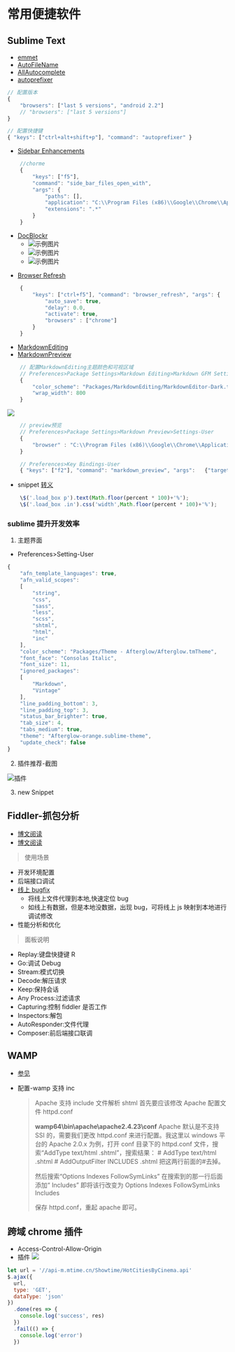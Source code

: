 # 常用便捷软件

## Sublime Text

- [emmet](https://github.com/emmetio/emmet)
- [AutoFileName](https://github.com/BoundInCode/AutoFileName)
- [AllAutocomplete](https://github.com/BoundInCode/AutoFileName)
- [autoprefixer](https://github.com/sindresorhus/sublime-autoprefixer)

```js
// 配置版本
{
    "browsers": ["last 5 versions", "android 2.2"]
    // "browsers": ["last 5 versions"]
}

// 配置快捷键
{ "keys": ["ctrl+alt+shift+p"], "command": "autoprefixer" }
```

- [Sidebar Enhancements]()

```js
    //chorme
    {
        "keys": ["f5"],
        "command": "side_bar_files_open_with",
        "args": {
            "paths": [],
            "application": "C:\\Program Files (x86)\\Google\\Chrome\\Application\\chrome.exe",
            "extensions": ".*"
        }
    }
```

- [DocBlockr](https://github.com/spadgos/sublime-jsdocs)
  - ![示例图片](https://camo.githubusercontent.com/4fda835261d5bafc0757557e91ba03b4fcf4ad72/687474703a2f2f73706164676f732e6769746875622e696f2f7375626c696d652d6a73646f63732f696d616765732f62617369632e676966)
  - ![示例图片](https://camo.githubusercontent.com/415148aecc6dac2e5ebb12b7f7584f4a8744eca4/687474703a2f2f73706164676f732e6769746875622e696f2f7375626c696d652d6a73646f63732f696d616765732f66756e6374696f6e2d74656d706c6174652e676966)
  - ![示例图片](https://camo.githubusercontent.com/d7739bc68472fecea438e0c6d4083f1ee3334de0/687474703a2f2f73706164676f732e6769746875622e696f2f7375626c696d652d6a73646f63732f696d616765732f6175746f2d696e64656e742d322e676966)

* [Browser Refresh](https://github.com/gcollazo/BrowserRefresh-Sublime)

```js
    {
        "keys": ["ctrl+f5"], "command": "browser_refresh", "args": {
            "auto_save": true,
            "delay": 0.0,
            "activate": true,
            "browsers" : ["chrome"]
        }
    }
```

- [MarkdownEditing](https://github.com/SublimeText-Markdown/MarkdownEditing)
- [MarkdownPreview](https://github.com/revolunet/sublimetext-markdown-preview)

```js
    // 配置MarkdownEditing主题颜色和可视区域
    // Preferences>Package Settings>Markdown Editing>Markdown GFM Settings-User
    {
        "color_scheme": "Packages/MarkdownEditing/MarkdownEditor-Dark.tmTheme",
        "wrap_width": 800
    }
```

![](http://wx4.sinaimg.cn/mw690/005AQo1Ygy1fdoom203q8j30l50j2my0.jpg)

```js
    // preview预览
    // Preferences>Package Settings>Markdown Preview>Settings-User
    {
        "browser" : "C:\\Program Files (x86)\\Google\\Chrome\\Application\\chrome.exe"
    }
```

```js
    // Preferences>Key Bindings-User
    { "keys": ["f2"], "command": "markdown_preview", "args":   {"target": "browser", "parser":"markdown"} }
```

- snippet [转义](https://segmentfault.com/q/1010000008692636)

```js
    \$('.load_box p').text(Math.floor(percent * 100)+'%');
    \$('.load_box .in').css('width',Math.floor(percent * 100)+'%');
```

### sublime 提升开发效率

1. 主题界面

- Preferences>Setting-User

```js
{
    "afn_template_languages": true,
    "afn_valid_scopes":
    [
        "string",
        "css",
        "sass",
        "less",
        "scss",
        "shtml",
        "html",
        "inc"
    ],
    "color_scheme": "Packages/Theme - Afterglow/Afterglow.tmTheme",
    "font_face": "Consolas Italic",
    "font_size": 11,
    "ignored_packages":
    [
        "Markdown",
        "Vintage"
    ],
    "line_padding_bottom": 3,
    "line_padding_top": 3,
    "status_bar_brighter": true,
    "tab_size": 4,
    "tabs_medium": true,
    "theme": "Afterglow-orange.sublime-theme",
    "update_check": false
}
```

2. 插件推荐-截图

![插件](https://images-cdn.shimo.im/5PxTDWMwgLEXfp8u/image.png!thumbnail)

3. new Snippet

## Fiddler-抓包分析

- [博文阅读](https://segmentfault.com/a/1190000016058875?name=%E5%89%8D%E7%AB%AF&description=&isPrivate=1)
- [博文阅读](https://blog.csdn.net/qq_15283475/article/category/6667348)

> 使用场景

- 开发环境配置
- 后端接口调试
- [线上 bugfix](http://blog.mingsixue.com/debug/Fiddler-online-map-localfile.html)
  - 将线上文件代理到本地,快速定位 bug
  - 如线上有数据，但是本地没数据，出现 bug，可将线上 js 映射到本地进行调试修改
- 性能分析和优化

> 面板说明

- Replay:键盘快捷键 R
- Go:调试 Debug
- Stream:模式切换
- Decode:解压请求
- Keep:保持会话
- Any Process:过滤请求
- Capturing:控制 fiddler 是否工作
- Inspectors:解包
- AutoResponder:文件代理
- Composer:前后端接口联调

## WAMP

- [参见](http://www.codeweblog.com/%E8%AE%A9apache%E6%94%AF%E6%8C%81shtml%E5%AE%9E%E7%8E%B0include%E6%96%87%E4%BB%B6%E8%A7%A3%E6%9E%90%E7%9A%84%E9%85%8D%E7%BD%AE%E6%96%B9%E6%B3%95/)

- 配置-wamp 支持 inc
  > Apache 支持 include 文件解析 shtml 首先要应该修改 Apache 配置文件 httpd.conf
  >
  > **wamp64\bin\apache\apache2.4.23\conf**
  > Apache 默认是不支持 SSI 的，需要我们更改 httpd.conf 来进行配置。我这里以 windows 平台的 Apache 2.0.x 为例，打开 conf 目录下的 httpd.conf 文件，搜索“AddType text/html .shtml”，搜索结果：
  > \# AddType text/html .shtml
  > \# AddOutputFilter INCLUDES .shtml
  > 把这两行前面的#去掉。
  >
  > 然后搜索“Options Indexes FollowSymLinks”
  > 在搜索到的那一行后面添加“ Includes”
  > 即将该行改变为 Options Indexes FollowSymLinks Includes
  >
  > 保存 httpd.conf，重起 apache 即可。

## 跨域 chrome 插件

- Access-Control-Allow-Origin
- 插件
  ![](https://images-cdn.shimo.im/ZJvWWwBT8oAIVvkf/image.png!thumbnail)

```js
let url = '//api-m.mtime.cn/Showtime/HotCitiesByCinema.api'
$.ajax({
  url,
  type: 'GET',
  dataType: 'json'
})
  .done(res => {
    console.log('success', res)
  })
  .fail(() => {
    console.log('error')
  })
```

